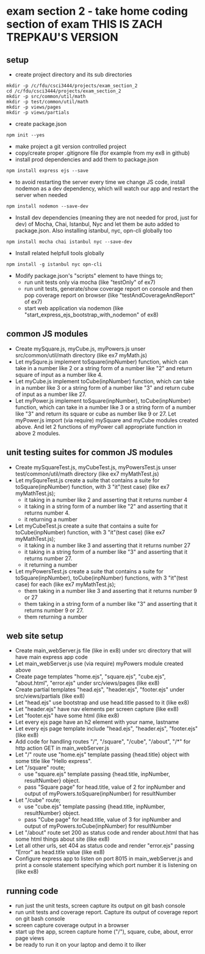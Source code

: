 # exam section 2 - take home coding section of exam THIS IS ZACH TREPKAU'S VERSION

## setup
+ create project directory and its sub directories
```
mkdir -p /c/fdu/csci3444/projects/exam_section_2
cd /c/fdu/csci3444/projects/exam_section_2
mkdir -p src/common/util/math
mkdir -p test/common/util/math
mkdir -p views/pages
mkdir -p views/partials
```
+ create package.json
```
npm init --yes
```
+ make project a git version controlled project
+ copy/create proper .gitignore file (for example from my ex8 in github)
+ install prod dependencies and add them to package.json
```
npm install express ejs --save
```
+ to avoid restarting the server every time we change JS code, install nodemon as a dev dependency, which will watch our app and restart the server when needed
```
npm install nodemon --save-dev 
```
+ Install dev dependencies (meaning they are not needed for prod, just for dev) of Mocha, Chai, Istanbul, Nyc and let them be auto added to package.json. Also installing istanbul, nyc, opn-cli globally too 
```
npm install mocha chai istanbul nyc --save-dev
```
+ Install related helpfull tools globally
```
npm install -g istanbul nyc opn-cli 
```
+ Modify package.json's "scripts" element to have things to;
    - run unit tests only via mocha (like "testOnly" of ex7)
    - run unit tests, generate/show coverage report on console and then pop coverage report on browser (like "testAndCoverageAndReport" of ex7)
    - start web application via nodemon (like "start_express_ejs_bootstrap_with_nodemon" of ex8)

## common JS modules
+ Create mySquare.js, myCube.js, myPowers.js unser src/common/util/math directory (like ex7 myMath.js)
+ Let mySqure.js implement toSquare(inpNumber) function, which can take in a number like 2 or a string form of a number like "2" and return square of input as a number like 4.  
+ Let myCube.js implement toCube(inpNumber) function, which can take in a number like 3 or a string form of a number like "3" and return cube of input as a number like 27.
+ Let myPower.js implement toSquare(inpNumber), toCube(inpNumber) function, which can take in a number like 3 or a string form of a number like "3" and return its square or cube as number like 9 or 27. Let myPower.js import (via require) mySquare and myCube modules created above. And let 2 functions of myPower call appropriate function in above 2 modules.

## unit testing suites for common JS modules
+ Create mySquareTest.js, myCubeTest.js, myPowersTest.js unser test/common/util/math directory (like ex7 myMathTest.js)
+ Let mySqureTest.js create a suite that contains a suite for toSquare(inpNumber) function, with 3 "it"(test case) (like ex7 myMathTest.js);
    - it taking in a number like 2 and asserting that it returns number 4
    - it taking in a string form of a number like "2" and asserting that it returns number 4.
    - it returning a number
+ Let myCubeTest.js create a suite that contains a suite for toCube(inpNumber) function, with 3 "it"(test case) (like ex7 myMathTest.js);
    - it taking in a number like 3 and asserting that it returns number 27
    - it taking in a string form of a number like "3" and asserting that it returns number 27.
    - it returning a number
+ Let myPowersTest.js create a suite that contains a suite for toSquare(inpNumber), toCube(inpNumber) functions, with 3 "it"(test case) for each (like ex7 myMathTest.js);
    - them taking in a number like 3 and asserting that it returns number 9 or 27
    - them taking in a string form of a number like "3" and asserting that it returns number 9 or 27.
    - them returning a number

## web site setup
+ Create main_webServer.js file (like in ex8) under src directory that will have main express app code
+ Let main_webServer.js use (via require) myPowers module created above 
+ Create page templates "home.ejs", "square.ejs", "cube.ejs", "about.html", "error.ejs" under src/views/pages (like ex8)
+ Create partial templates "head.ejs", "header.ejs", "footer.ejs" under src/views/partials (like ex8)
+ Let "head.ejs" use bootstrap and use head.title passed to it (like ex8)
+ Let "header.ejs" have nav elements per screen capture (like ex8)
+ Let "footer.ejs" have some html (like ex8)
+ Let every ejs page have an h2 element with your name, lastname
+ Let every ejs page template include "head.ejs", "header.ejs", "footer.ejs" (like ex8) 
+ Add code for handling routes "/", "/square", "/cube", "/about", "/*" for http action GET in main_webServer.js
+ Let "/" route use "home.ejs" template passing {head.title} object with some title like "Hello express".
+ Let "/square" route;
    - use "square.ejs" template passing {head.title, inpNumber, resultNumber} object.
    - pass "Square page" for head.title, value of 2 for inpNumber and output of myPowers.toSquare(inpNumber) for resultNumber 
+ Let "/cube" route;
    - use "cube.ejs" template passing {head.title, inpNumber, resultNumber} object.
    - pass "Cube page" for head.title, value of 3 for inpNumber and output of myPowers.toCube(inpNumber) for resultNumber
+ Let "/about" route set 200 as status code and render about.html that has some html things about site (like ex8)
+ Let all other urls, set 404 as status code and render "error.ejs" passing "Error" as head.title value (like ex8)
+ Configure express app to listen on port 8015 in main_webServer.js and print a console statement specifying which port number it is listening on (like ex8)

## running code 
+ run just the unit tests, screen capture its output on git bash console
+ run unit tests and coverage report. Capture its output of coverage report on git bash console
+ screen capture coverage output in a browser
+ start up the app, screen capture home ("/"), square, cube, about, error page views
+ be ready to run it on your laptop and demo it to ilker